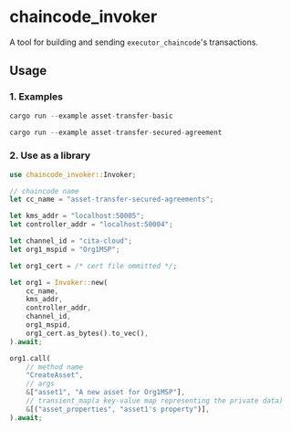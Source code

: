 # chaincode_invoker

A tool for building and sending `executor_chaincode`'s transactions.

## Usage

### 1. Examples

```rust
cargo run --example asset-transfer-basic
```
```rust
cargo run --example asset-transfer-secured-agreement
```

### 2. Use as a library

```rust
use chaincode_invoker::Invoker;

// chaincode name
let cc_name = "asset-transfer-secured-agreements";

let kms_addr = "localhost:50005";
let controller_addr = "localhost:50004";

let channel_id = "cita-cloud";
let org1_mspid = "Org1MSP";

let org1_cert = /* cert file ommitted */;

let org1 = Invoker::new(
    cc_name,
    kms_addr,
    controller_addr,
    channel_id,
    org1_mspid,
    org1_cert.as_bytes().to_vec(),
).await;

org1.call(
    // method name
    "CreateAsset",
    // args
    &["asset1", "A new asset for Org1MSP"],
    // transient_map(a key-value map representing the private data)
    &[("asset_properties", "asset1's property")],
).await;
```

